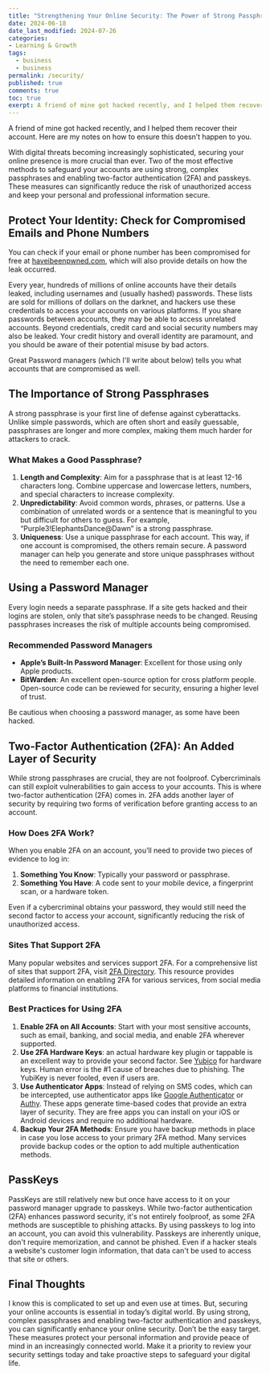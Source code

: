 ```yaml
---
title: "Strengthening Your Online Security: The Power of Strong Passphrases, Two-Factor Authentication and PassKeys"
date: 2024-06-18
date_last_modified: 2024-07-26
categories:
- Learning & Growth
tags:
  - business
  - business
permalink: /security/
published: true
comments: true
toc: true
exerpt: A friend of mine got hacked recently, and I helped them recover their account. Here are my notes on how to ensure this doesn’t happen to you.
---
```

A friend of mine got hacked recently, and I helped them recover their account. Here are my notes on how to ensure this doesn’t happen to you.

With digital threats becoming increasingly sophisticated, securing your online presence is more crucial than ever. Two of the most effective methods to safeguard your accounts are using strong, complex passphrases and enabling two-factor authentication (2FA) and passkeys. These measures can significantly reduce the risk of unauthorized access and keep your personal and professional information secure.

## Protect Your Identity: Check for Compromised Emails and Phone Numbers
You can check if your email or phone number has been compromised for free at [haveibeenpwned.com](https://haveibeenpwned.com), which will also provide details on how the leak occurred.

Every year, hundreds of millions of online accounts have their details leaked, including usernames and (usually hashed) passwords. These lists are sold for millions of dollars on the darknet, and hackers use these credentials to access your accounts on various platforms. If you share passwords between accounts, they may be able to access unrelated accounts. Beyond credentials, credit card and social security numbers may also be leaked. Your credit history and overall identity are paramount, and you should be aware of their potential misuse by bad actors.

Great Password managers (which I'll write about below) tells you what accounts that are compromised as well.

## The Importance of Strong Passphrases

A strong passphrase is your first line of defense against cyberattacks. Unlike simple passwords, which are often short and easily guessable, passphrases are longer and more complex, making them much harder for attackers to crack.

### What Makes a Good Passphrase?

1. **Length and Complexity**: Aim for a passphrase that is at least 12-16 characters long. Combine uppercase and lowercase letters, numbers, and special characters to increase complexity.
2. **Unpredictability**: Avoid common words, phrases, or patterns. Use a combination of unrelated words or a sentence that is meaningful to you but difficult for others to guess. For example, “Purple3!ElephantsDance@Dawn” is a strong passphrase.
3. **Uniqueness**: Use a unique passphrase for each account. This way, if one account is compromised, the others remain secure. A password manager can help you generate and store unique passphrases without the need to remember each one.

## Using a Password Manager

Every login needs a separate passphrase. If a site gets hacked and their logins are stolen, only that site’s passphrase needs to be changed. Reusing passphrases increases the risk of multiple accounts being compromised.

### Recommended Password Managers

- **Apple’s Built-In Password Manager**: Excellent for those using only Apple products.
- **BitWarden**: An excellent open-source option for cross platform people. Open-source code can be reviewed for security, ensuring a higher level of trust.

Be cautious when choosing a password manager, as some have been hacked.

## Two-Factor Authentication (2FA): An Added Layer of Security

While strong passphrases are crucial, they are not foolproof. Cybercriminals can still exploit vulnerabilities to gain access to your accounts. This is where two-factor authentication (2FA) comes in. 2FA adds another layer of security by requiring two forms of verification before granting access to an account.

### How Does 2FA Work?

When you enable 2FA on an account, you’ll need to provide two pieces of evidence to log in:
1. **Something You Know**: Typically your password or passphrase.
2. **Something You Have**: A code sent to your mobile device, a fingerprint scan, or a hardware token.

Even if a cybercriminal obtains your password, they would still need the second factor to access your account, significantly reducing the risk of unauthorized access.

### Sites That Support 2FA

Many popular websites and services support 2FA. For a comprehensive list of sites that support 2FA, visit [2FA Directory](https://2fa.directory/). This resource provides detailed information on enabling 2FA for various services, from social media platforms to financial institutions.

### Best Practices for Using 2FA

1. **Enable 2FA on All Accounts**: Start with your most sensitive accounts, such as email, banking, and social media, and enable 2FA wherever supported.
2. **Use 2FA Hardware Keys**: an actual hardware key plugin or tappable is an excellent way to provide your second factor. See [Yubico](https://www.yubico.com) for hardware keys. Human error is the #1 cause of breaches due to phishing. The YubiKey is never fooled, even if users are.
3. **Use Authenticator Apps**: Instead of relying on SMS codes, which can be intercepted, use authenticator apps like [Google Authenticator](https://support.google.com/accounts/answer/1066447) or [Authy](https://authy.com). These apps generate time-based codes that provide an extra layer of security. They are free apps you can install on your iOS or Android devices and require no additional hardware.
4. **Backup Your 2FA Methods**: Ensure you have backup methods in place in case you lose access to your primary 2FA method. Many services provide backup codes or the option to add multiple authentication methods.

## PassKeys
PassKeys are still relatively new but once have access to it on your password manager upgrade to passkeys. While two-factor authentication (2FA) enhances password security, it's not entirely foolproof, as some 2FA methods are susceptible to phishing attacks. By using passkeys to log into an account, you can avoid this vulnerability. Passkeys are inherently unique, don't require memorization, and cannot be phished. Even if a hacker steals a website's customer login information, that data can't be used to access that site or others.

## Final Thoughts
I know this is complicated to set up and even use at times. But, securing your online accounts is essential in today’s digital world. By using strong, complex passphrases and enabling two-factor authentication and passkeys, you can significantly enhance your online security. Don’t be the easy target. These measures protect your personal information and provide peace of mind in an increasingly connected world. Make it a priority to review your security settings today and take proactive steps to safeguard your digital life.
